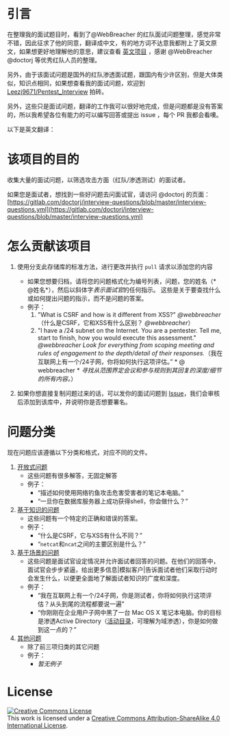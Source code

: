 # 引言
在整理我的面试题目时，看到了@WebBreacher 的红队面试问题整理，感觉非常不错，因此征求了他的同意，翻译成中文，有的地方词不达意我都附上了英文原文，如果想更好地理解他的意思，建议查看 [英文项目](https://github.com/Leezj9671/offensiveinterview) ，感谢 @WebBreacher @doctorj 等优秀红队人员的整理。

另外，由于该面试问题是国外的红队渗透面试题，跟国内有少许区别，但是大体类似，知识点相同，如果想查看我的面试问题，欢迎到 [Leezj9671/Pentest_Interview](https://github.com/Leezj9671/Pentest_Interview) 拍砖。

另外，这些只是面试问题，翻译的工作我可以很好地完成，但是问题都是没有答案的，所以我希望各位有能力的可以编写回答或提出 issue ，每个 PR 我都会看噢。

以下是英文翻译：

# 该项目的目的
收集大量的面试问题，以筛选攻击方面（红队/渗透测试）的面试者。

如果您是面试者，想找到一些好问题去问面试官，请访问 @doctorj 的页面：[https://gitlab.com/doctorj/interview-questions/blob/master/interview-questions.yml](https://gitlab.com/doctorj/interview-questions/blob/master/interview-questions.yml)

# 怎么贡献该项目
1. 使用分支此存储库的标准方法，进行更改并执行 `pull` 请求以添加您的内容
   - 如果您想要归档，请将您的问题格式化为编号列表，问题，您的姓名（* @姓名*），然后以斜体字*表示面试官*的任何指示。 这些是关于要查找什么或如何提出问题的指示，而不是问题的答案。
   - 例子：
      1. "What is CSRF and how is it different from XSS?" *@webbreacher* （什么是CSRF，它和XSS有什么区别？ *@webbreacher*）
      1. "I have a /24 subnet on the Internet. You are a pentester. Tell me, start to finish, how you would execute this assessment." *@webbreacher* *Look for everything from scoping meeting and rules of engagement to the depth/detail of their responses.*（我在互联网上有一个/24子网，你将如何执行这项评估。” * @ webbreacher * *寻找从范围界定会议和参与规则到其回复的深度/细节的所有内容。*）

2. 如果你想直接复制问题过来的话，可以发你的面试问题到 [Issue](https://github.com/leezj9671/offensiveinterview/issues)，我们会审核后添加到该库中，并说明你是否想要署名。

# 问题分类

现在问题应该遵循以下分类和格式，对应不同的文件。

1. [开放式问题](https://github.com/Leezj9671/offensiveinterview/blob/master/open.md)
   - 这些问题有很多解答，无固定解答
   - 例子：
      - “描述如何使用网络钓鱼攻击危害受害者的笔记本电脑。”
      - “一旦你在数据库服务器上成功获得shell，你会做什么？”
2. [基于知识的问题](https://github.com/Leezj9671/offensiveinterview/blob/master/knowledge.md)
   - 这些问题有一个特定的正确和错误的答案。
   - 例子：
      - “什么是CSRF，它与XSS有什么不同？”
      - “```netcat```和```ncat```之间的主要区别是什么？”
3. [基于场景的问题](https://github.com/Leezj9671/offensiveinterview/blob/master/scenario.md)
   - 这些问题是面试官设定情况并允许面试者回答的问题。在他们的回答中，面试官会步步紧逼，给出更多信息|模拟客户|告诉面试者他们采取行动时会发生什么，以便更全面地了解面试者知识的广度和深度。
   - 例子：
      - “我在互联网上有一个/24子网，你是测试者，你将如何执行这项评估？从头到尾的流程都要说一遍”
      - “你刚刚在企业用户子网中黑了一台 Mac OS X 笔记本电脑。你的目标是渗透Active Directory（[活动目录](https://www.cnblogs.com/IFire47/p/6672176.html)，可理解为域渗透），你是如何做到这一点的？”
4. [其他问题](https://github.com/Leezj9671/offensiveinterview/blob/master/other.md)
   - 除了前三项归类的其它问题
   - 例子：
      -  *暂无例子*

# License
<a rel="license" href="http://creativecommons.org/licenses/by-sa/4.0/"><img alt="Creative Commons License" style="border-width:0" src="https://i.creativecommons.org/l/by-sa/4.0/88x31.png" /></a><br />This work is licensed under a <a rel="license" href="http://creativecommons.org/licenses/by-sa/4.0/">Creative Commons Attribution-ShareAlike 4.0 International License</a>.